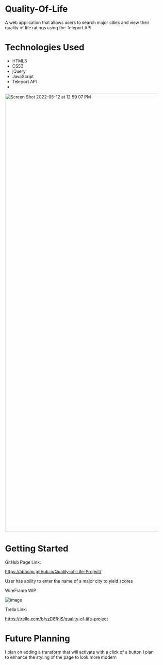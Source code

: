 # Quality-Of-Life

A web application that allows users to search major cities and view their quality of life ratings using the Teleport API

# Technologies Used

- HTML5
- CSS3
- jQuery
- JavaScript
- Teleport API
- 

<img width="1437" alt="Screen Shot 2022-05-12 at 12 59 07 PM" src="https://user-images.githubusercontent.com/104287541/168140206-3b9c4da9-409b-4170-a5f4-9c1e7ae77fcf.png">

# Getting Started

GitHub Page Link:

https://abacqu.github.io/Quality-of-Life-Project/

User has ability to enter the name of a major city to yield scores

WireFrame WIP 

![image](https://user-images.githubusercontent.com/104287541/167693946-8cf33c3d-51e7-4fae-89c5-62947f75bddb.png)



Trello Link: 

https://trello.com/b/yzD6fhjS/quality-of-life-project


# Future Planning

I plan on adding a transform that will activate with a click of a button
I plan to enhance the styling of the page to look more modern